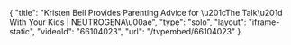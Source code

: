 {
    "title": "Kristen Bell Provides Parenting Advice for \u201cThe Talk\u201d With Your Kids | NEUTROGENA\u00ae",
    "type": "solo",
    "layout": "iframe-static",
    "videoId": "66104023",
    "url": "\/tvpembed\/66104023"
}